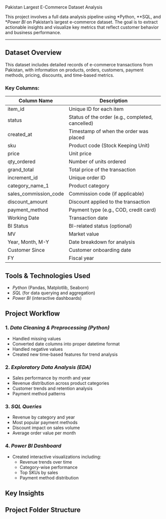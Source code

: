 Pakistan Largest E-Commerce Dataset Analysis

This project involves a full data analysis pipeline using *Python, **SQL, and **Power BI* on Pakistan’s largest e-commerce dataset. 
The goal is to extract actionable insights and visualize key metrics that reflect customer behavior and business performance.

---

## Dataset Overview

This dataset includes detailed records of e-commerce transactions from Pakistan, with information on products, orders, customers, payment methods, pricing, discounts, and time-based metrics.

### Key Columns:

| Column Name             | Description |
|-------------------------|-------------|
| item_id               | Unique ID for each item |
| status                | Status of the order (e.g., completed, cancelled) |
| created_at            | Timestamp of when the order was placed |
| sku                   | Product code (Stock Keeping Unit) |
| price                 | Unit price |
| qty_ordered           | Number of units ordered |
| grand_total           | Total price of the transaction |
| increment_id          | Unique order ID |
| category_name_1       | Product category |
| sales_commission_code| Commission code (if applicable) |
| discount_amount       | Discount applied to the transaction |
| payment_method        | Payment type (e.g., COD, credit card) |
| Working Date          | Transaction date |
| BI Status             | BI-related status (optional) |
| MV                    | Market value |
| Year, Month, M-Y  | Date breakdown for analysis |
| Customer Since        | Customer onboarding date |
| FY                    | Fiscal year |

## Tools & Technologies Used

- *Python* (Pandas, Matplotlib, Seaborn)
- *SQL* (for data querying and aggregation)
- *Power BI* (interactive dashboards)

## Project Workflow

### 1. *Data Cleaning & Preprocessing (Python)*
- Handled missing values
- Converted date columns into proper datetime format
- Handled negative values
- Created new time-based features for trend analysis

### 2. *Exploratory Data Analysis (EDA)*
- Sales performance by month and year
- Revenue distribution across product categories
- Customer trends and retention analysis
- Payment method patterns

### 3. *SQL Queries*
- Revenue by category and year
- Most popular payment methods
- Discount impact on sales volume
- Average order value per month

### 4. *Power BI Dashboard*
- Created interactive visualizations including:
  - Revenue trends over time
  - Category-wise performance
  - Top SKUs by sales
  - Payment method distribution

## Key Insights

## Project Folder Structure

